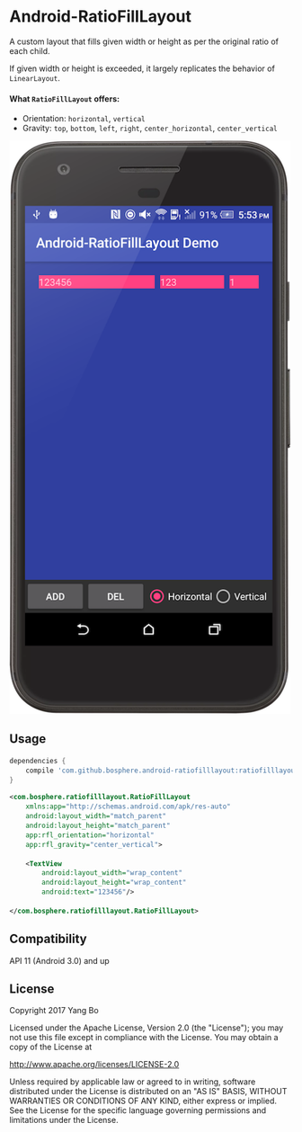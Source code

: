 Android-RatioFillLayout
============================

A custom layout that fills given width or height as per the original ratio of each child.

If given width or height is exceeded, it largely replicates the behavior of `LinearLayout`.

#### What `RatioFillLayout` offers:
* Orientation: `horizontal`, `vertical`
* Gravity: `top`, `bottom`, `left`, `right`, `center_horizontal`, `center_vertical`

<img src="./arts/demo.png" width="500">

Usage
-----
```gradle
dependencies {
    compile 'com.github.bosphere.android-ratiofilllayout:ratiofilllayout:1.0.0'
}
```

```xml
<com.bosphere.ratiofilllayout.RatioFillLayout
    xmlns:app="http://schemas.android.com/apk/res-auto"
    android:layout_width="match_parent"
    android:layout_height="match_parent"
    app:rfl_orientation="horizontal"
    app:rfl_gravity="center_vertical">
    
    <TextView
        android:layout_width="wrap_content"
        android:layout_height="wrap_content"
        android:text="123456"/>

</com.bosphere.ratiofilllayout.RatioFillLayout>
```

Compatibility
-------------

API 11 (Android 3.0) and up

License
-------

Copyright 2017 Yang Bo

Licensed under the Apache License, Version 2.0 (the "License");
you may not use this file except in compliance with the License.
You may obtain a copy of the License at

   http://www.apache.org/licenses/LICENSE-2.0

Unless required by applicable law or agreed to in writing, software
distributed under the License is distributed on an "AS IS" BASIS,
WITHOUT WARRANTIES OR CONDITIONS OF ANY KIND, either express or implied.
See the License for the specific language governing permissions and
limitations under the License.
